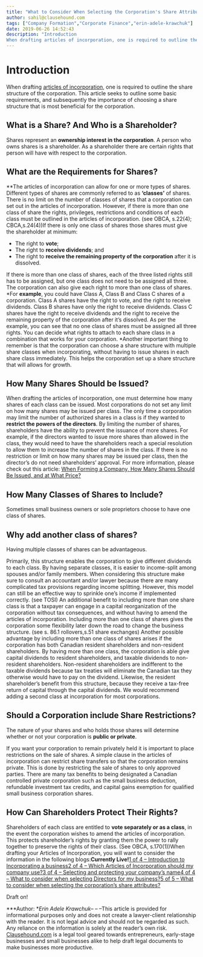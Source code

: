 ```yaml
---
title: "What to Consider When Selecting the Corporation's Share Attributes"
author: sahil@clausehound.com
tags: ["Company Formation","Corporate Finance","erin-adele-krawchuk"]
date: 2019-06-26 14:52:43
description: "Introduction
When drafting articles of incorporation, one is required to outline the share structure of the corporation. This article seeks to outline some basic requirements, and subsequently the i..."
---
```


# Introduction

When drafting [articles of incorporation](https://blog.clausehound.com/canadian-articles-of-incorporation-part-1-of-8-introduction-to-incorporation-2/), one is required to outline the share structure of the corporation. This article seeks to outline some basic requirements, and subsequently the importance of choosing a share structure that is most beneficial for the corporation.

## What is a Share? And Who is a Shareholder?
Shares represent an **ownership interest in the corporation**. A person who owns shares is a shareholder. As a shareholder there are certain rights that person will have with respect to the corporation.

## What are the Requirements for Shares?

**The articles of incorporation can allow for one or more types of shares. Different types of shares are commonly referred to as **‘classes’** of shares. There is no limit on the number of classes of shares that a corporation can set out in the articles of incorporation. However, if there is more than one class of share the rights, privileges, restrictions and conditions of each class must be outlined in the articles of incorporation. (see OBCA, s.22(4); CBCA,s.24(4))If there is only one class of shares those shares must give the shareholder at minimum:

- The right to **vote**;
- The right to **receive dividends**; and  
- The right to **receive the remaining property of the corporation** after it is dissolved.

If there is more than one class of shares, each of the three listed rights still has to be assigned, but one class does not need to be assigned all three. The corporation can also give each right to more than one class of shares. *For **example**, you could have Class A, Class B and Class C shares of a corporation. Class A shares have the right to vote, and the right to receive dividends. Class B shares have only the right to receive dividends. Class C shares have the right to receive dividends and the right to receive the remaining property of the corporation after it’s dissolved. As per the example, you can see that no one class of shares must be assigned all three rights. You can decide what rights to attach to each share class in a combination that works for your corporation. *Another important thing to remember is that the corporation can choose a share structure with multiple share classes when incorporating, without having to issue shares in each share class immediately. This helps the corporation set up a share structure that will allows for growth.

## How Many Shares Should be Issued?

When drafting the articles of incorporation, one must determine how many shares of each class can be issued. Most corporations do not set any limit on how many shares may be issued per class. The only time a corporation may limit the number of authorized shares in a class is if they wanted to **restrict the powers of the directors**. By limiting the number of shares, shareholders have the ability to prevent the issuance of more shares. For example, if the directors wanted to issue more shares than allowed in the class, they would need to have the shareholders reach a special resolution to allow them to increase the number of shares in the class. If there is no restriction or limit on how many shares may be issued per class, then the director’s do not need shareholders’ approval. For more information, please check out this article: [When Forming a Company, How Many Shares Should Be Issued, and at What Price? ](https://blog.clausehound.com/when-forming-a-company-how-many-shares-should-be-issued-and-at-what-price/)

## How Many Classes of Shares to Include?

Sometimes small business owners or sole proprietors choose to have one class of shares.

## Why add another class of shares?

Having multiple classes of shares can be advantageous.

Primarily, this structure enables the corporation to give different dividends to each class. By having separate classes, it is easier to income-split among spouses and/or family members. When considering this structure make sure to consult an accountant and/or lawyer because there are many complicated tax provisions regarding income splitting. However, this model can still be an effective way to sprinkle one’s income if implemented correctly.  (see TOSI) An additional benefit to including more than one share class is that a taxpayer can engage in a capital reorganization of the corporation without tax consequences, and without having to amend the articles of incorporation. Including more than one class of shares gives the corporation some flexibility later down the road to change the business structure. (see s. 86.1 rollovers,s.51 share exchanges) Another possible advantage by including more than one class of shares arises if the corporation has both Canadian resident shareholders and non-resident shareholders. By having more than one class, the corporation is able give capital dividends to resident shareholders, and taxable dividends to non-resident shareholders. Non-resident shareholders are indifferent to the taxable dividends because tax treaties will eliminate the Canadian tax they otherwise would have to pay on the dividend. Likewise, the resident shareholder’s benefit from this structure, because they receive a tax-free return of capital through the capital dividends. We would recommend adding a second class at incorporation for most corporations.

## Should a Corporation include Share Restrictions?

The nature of your shares and who holds those shares will determine whether or not your corporation is **public or private**.

If you want your corporation to remain privately held it is important to place restrictions on the sale of shares. A simple clause in the articles of incorporation can restrict share transfers so that the corporation remains private. This is done by restricting the sale of shares to only approved parties. There are many tax benefits to being designated a Canadian controlled private corporation such as the small business deduction, refundable investment tax credits, and capital gains exemption for qualified small business corporation shares.

## How Can Shareholders Protect Their Rights?

Shareholders of each class are entitled to **vote separately or as a class**, in the event the corporation wishes to amend the articles of incorporation. This protects shareholder’s rights by granting them the power to rally together to preserve the rights of their class. (See OBCA, s.170(1))When drafting your Articles of Incorporation, you will want to consider the information in the following blogs:**Currently Live!**[1 of 4 – Introduction to Incorporating a business](http://blog.clausehound.com/canadian-articles-of-incorporation-part-1-of-8-introduction-to-incorporation-2)[2 of 4 – Which Articles of Incorporation should my company use?](http://blog.clausehound.com/canadian-articles-of-incorporation-part-2-of-8-which-articles-of-incorporation-should-my-company-use-2)[3 of 4 – Selecting and protecting your company’s name](http://blog.clausehound.com/canadian-articles-of-incorporation-part-3-of-8-selecting-and-protecting-your-corporations-name-2)[4 of 4 – What to consider when selecting Directors for my business?](http://blog.clausehound.com/canadian-articles-of-incorporation-part-4-of-8-what-to-consider-when-selecting-directors-for-my-business)[5 of 5 – What to consider when selecting the corporation’s share attributes? ](https://blog.clausehound.com/what-to-consider-when-selecting-the-corporations-share-attributes/)

Draft on!

***Author: **Erin Adele Krawchuk*–  –  –This article is provided for informational purposes only and does not create a lawyer-client relationship with the reader. It is not legal advice and should not be regarded as such. Any reliance on the information is solely at the reader’s own risk. [Clausehound.com](https://clausehound.com/small-business-law-library/) is a legal tool geared towards entrepreneurs, early-stage businesses and small businesses alike to help draft legal documents to make businesses more productive.
